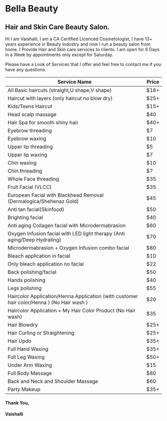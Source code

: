 # Bella Beauty

## Hair and Skin Care Beauty Salon.
Hi I am Vaishalli, I am a CA Ceritfied Licenced Cosmetologist, I have 13+ years experience in Beauty Industry and now I run a beauty salon from home. I Provide Hair and Skin care services to clients. I am open for 6 Days in a Week by appointments only except for Saturday.

Please have a Look of Services that I offer and feel free to contact me if you have any questions.

| Service Name | Price |
| --- | ----------- |
| All Basic haircuts (straight,U shape,V shape) | $18+ |
| Haircut with layers (only haircut no blow dry) | $25+ |
| Kids/Teens Haircut | $15+ |
| Head scalp massage | $40 |
| Hair Spa for smooth shiny hair | $40+ |
| Eyebrow threading | $7 |
| Eyebrow waxing | $10 |
| Upper lip threading | $5 |
| Upper lip waxing | $7 |
| Chin waxing | $10 |
| Chin threading | $7 |
| Whole Face threading | $35 | 
| Fruit Facial (VLCC) | $35 |
| European Facial with Blackhead Removal (Dermalogica/Shehenaz Gold) | $45 |
| Anti tan facial(Skinfood) | $50 |
| Brighting facial | $40 |
| Anti aging Collagen facial with Microdermabrasion | $60 |
| Oxygen Infusion facial with LED light therapy (Anti aging/Deep Hydrating) | $70 |
| Microdermabrasion + Oxygen Infusion combo facial | $80 |
| Bleach application in facial | $10 |
| Only bleach application no facial | $22 |
| Back polishing/facial | $50 |
| Hands polishing | $40 |
| Legs polishing | $55 |
| Haircolor Application/Henna Application (with customer hair color/Henna ) (No Hair wash ) | $20 |
| Haircolor Application + My Hair Color Product (No Hair wash) | $35 |
| Hair Blowdry | $25+ |
| Hair Curling or Straightening | $25+ |
| Hair Updo | $35+ |
| Full Hand Waxing | $35+ |
| Full Leg Waxing | $50+ |
| Under Arm Waxing | $15 |
| Full Body Massage | $80 |
| Back and Neck and Shoulder Massage | $60 |
| Party Makeup | $35+ |

#### Thank You,
#### Vaishalli
